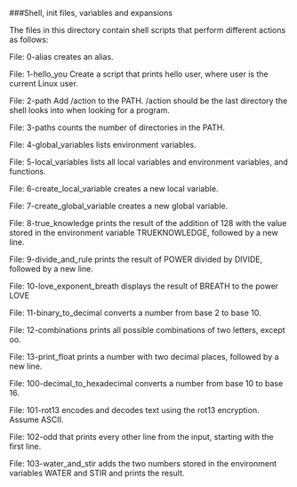 ###Shell, init files, variables and expansions

The files in this directory contain shell scripts that perform different actions as follows:

File: 0-alias creates an alias.

File: 1-hello_you Create a script that prints hello user, where user is the current Linux user.

File: 2-path Add /action to the PATH. /action should be the last directory the shell looks into when looking for a program.

File: 3-paths counts the number of directories in the PATH.

File: 4-global_variables lists environment variables.

File: 5-local_variables lists all local variables and environment variables, and functions.

File: 6-create_local_variable creates a new local variable.

File: 7-create_global_variable creates a new global variable.

File: 8-true_knowledge prints the result of the addition of 128 with the value stored in the environment variable TRUEKNOWLEDGE, followed by a new line.

File: 9-divide_and_rule prints the result of POWER divided by DIVIDE, followed by a new line.

File: 10-love_exponent_breath displays the result of BREATH to the power LOVE

File: 11-binary_to_decimal converts a number from base 2 to base 10.

File: 12-combinations prints all possible combinations of two letters, except oo.

File: 13-print_float prints a number with two decimal places, followed by a new line.

File: 100-decimal_to_hexadecimal converts a number from base 10 to base 16.

File: 101-rot13 encodes and decodes text using the rot13 encryption. Assume ASCII.

File: 102-odd that prints every other line from the input, starting with the first line.

File: 103-water_and_stir adds the two numbers stored in the environment variables WATER and STIR and prints the result.
